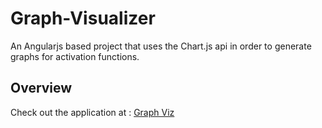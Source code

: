 # Graph-Visualizer
An Angularjs based project that uses the Chart.js api in order to generate graphs for activation functions.

## Overview

Check out the application at : [Graph Viz](https://ahsangoheer.github.io/Graph-Visualizer/)
